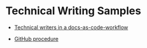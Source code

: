 # Technical Writing Samples

- [Technical writers in a docs-as-code-workflow](docs/docsascode.md)

- [GitHub procedure](docs/procedure.md)
